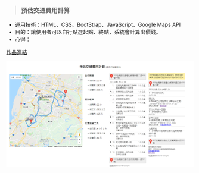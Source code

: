 > ### 預估交通費用計算

* 運用技術：HTML、CSS、BootStrap、JavaScript、Google Maps API
* 目的：讓使用者可以自行點選起點、終點，系統會計算出價錢。
* 心得：

[作品連結](https://papersblog.azurewebsites.net/FareCalculator/)

![Foo](https://raw.githubusercontent.com/paperhuang/BuildSchool-Front-End/master/Pictures/FareCalculator.png "預估交通費用計算")